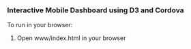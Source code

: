 ### Interactive Mobile Dashboard using D3 and Cordova ###

To run in your browser:

1. Open www/index.html in your browser

